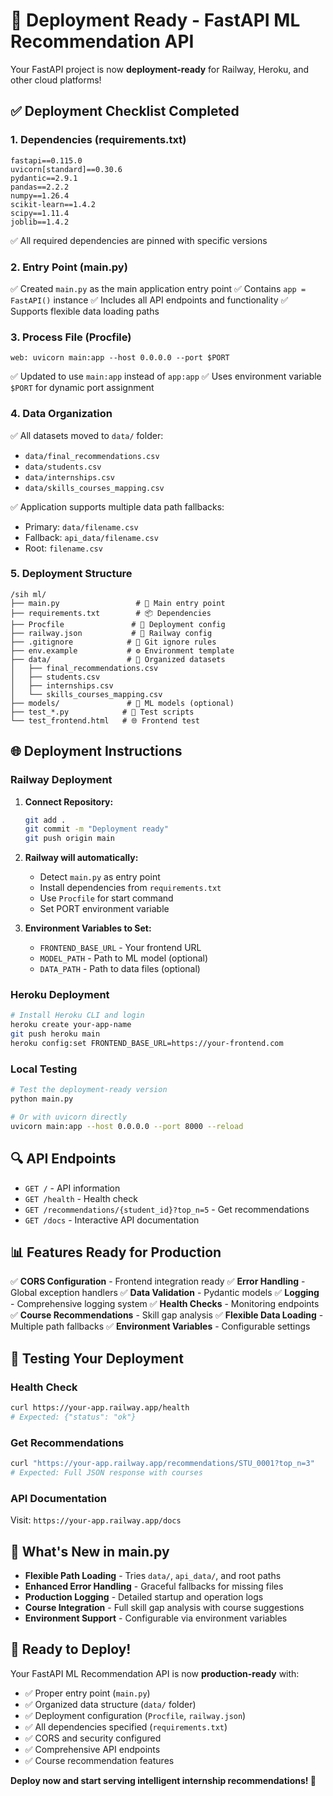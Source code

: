 # 🚀 Deployment Ready - FastAPI ML Recommendation API

Your FastAPI project is now **deployment-ready** for Railway, Heroku, and other cloud platforms!

## ✅ **Deployment Checklist Completed**

### **1. Dependencies (requirements.txt)**
```
fastapi==0.115.0
uvicorn[standard]==0.30.6
pydantic==2.9.1
pandas==2.2.2
numpy==1.26.4
scikit-learn==1.4.2
scipy==1.11.4
joblib==1.4.2
```
✅ All required dependencies are pinned with specific versions

### **2. Entry Point (main.py)**
✅ Created `main.py` as the main application entry point
✅ Contains `app = FastAPI()` instance
✅ Includes all API endpoints and functionality
✅ Supports flexible data loading paths

### **3. Process File (Procfile)**
```
web: uvicorn main:app --host 0.0.0.0 --port $PORT
```
✅ Updated to use `main:app` instead of `app:app`
✅ Uses environment variable `$PORT` for dynamic port assignment

### **4. Data Organization**
✅ All datasets moved to `data/` folder:
- `data/final_recommendations.csv`
- `data/students.csv`
- `data/internships.csv`
- `data/skills_courses_mapping.csv`

✅ Application supports multiple data path fallbacks:
- Primary: `data/filename.csv`
- Fallback: `api_data/filename.csv`
- Root: `filename.csv`

### **5. Deployment Structure**
```
/sih ml/
├── main.py                 # 🎯 Main entry point
├── requirements.txt        # 📦 Dependencies
├── Procfile               # 🚀 Deployment config
├── railway.json           # 🚄 Railway config
├── .gitignore            # 🚫 Git ignore rules
├── env.example           # ⚙️ Environment template
├── data/                 # 📁 Organized datasets
│   ├── final_recommendations.csv
│   ├── students.csv
│   ├── internships.csv
│   └── skills_courses_mapping.csv
├── models/               # 🤖 ML models (optional)
├── test_*.py            # 🧪 Test scripts
└── test_frontend.html   # 🌐 Frontend test
```

## 🌐 **Deployment Instructions**

### **Railway Deployment**
1. **Connect Repository:**
   ```bash
   git add .
   git commit -m "Deployment ready"
   git push origin main
   ```

2. **Railway will automatically:**
   - Detect `main.py` as entry point
   - Install dependencies from `requirements.txt`
   - Use `Procfile` for start command
   - Set PORT environment variable

3. **Environment Variables to Set:**
   - `FRONTEND_BASE_URL` - Your frontend URL
   - `MODEL_PATH` - Path to ML model (optional)
   - `DATA_PATH` - Path to data files (optional)

### **Heroku Deployment**
```bash
# Install Heroku CLI and login
heroku create your-app-name
git push heroku main
heroku config:set FRONTEND_BASE_URL=https://your-frontend.com
```

### **Local Testing**
```bash
# Test the deployment-ready version
python main.py

# Or with uvicorn directly
uvicorn main:app --host 0.0.0.0 --port 8000 --reload
```

## 🔍 **API Endpoints**
- `GET /` - API information
- `GET /health` - Health check
- `GET /recommendations/{student_id}?top_n=5` - Get recommendations
- `GET /docs` - Interactive API documentation

## 📊 **Features Ready for Production**
✅ **CORS Configuration** - Frontend integration ready
✅ **Error Handling** - Global exception handlers
✅ **Data Validation** - Pydantic models
✅ **Logging** - Comprehensive logging system
✅ **Health Checks** - Monitoring endpoints
✅ **Course Recommendations** - Skill gap analysis
✅ **Flexible Data Loading** - Multiple path fallbacks
✅ **Environment Variables** - Configurable settings

## 🧪 **Testing Your Deployment**

### **Health Check**
```bash
curl https://your-app.railway.app/health
# Expected: {"status": "ok"}
```

### **Get Recommendations**
```bash
curl "https://your-app.railway.app/recommendations/STU_0001?top_n=3"
# Expected: Full JSON response with courses
```

### **API Documentation**
Visit: `https://your-app.railway.app/docs`

## 🎯 **What's New in main.py**
- **Flexible Path Loading** - Tries `data/`, `api_data/`, and root paths
- **Enhanced Error Handling** - Graceful fallbacks for missing files
- **Production Logging** - Detailed startup and operation logs
- **Course Integration** - Full skill gap analysis with course suggestions
- **Environment Support** - Configurable via environment variables

## 🚀 **Ready to Deploy!**

Your FastAPI ML Recommendation API is now **production-ready** with:
- ✅ Proper entry point (`main.py`)
- ✅ Organized data structure (`data/` folder)
- ✅ Deployment configuration (`Procfile`, `railway.json`)
- ✅ All dependencies specified (`requirements.txt`)
- ✅ CORS and security configured
- ✅ Comprehensive API endpoints
- ✅ Course recommendation features

**Deploy now and start serving intelligent internship recommendations! 🎉**
